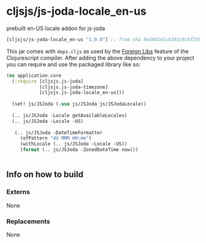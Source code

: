 # cljsjs/js-joda-locale_en-us

prebuilt en-US locale addon for js-joda

[](dependency)
```clojure
[cljsjs/js-joda-locale_en-us "1.0.0"] ;; from sha 8e384141cb191c8cbf35b2844cab15ace035f806
```
[](/dependency)

This jar comes with `deps.cljs` as used by the [Foreign Libs][flibs] feature
of the Clojurescript compiler. After adding the above dependency to your project
you can require and use the packaged library like so:

```clojure
(ns application.core
  (:require [cljsjs.js-joda]
            [cljsjs.js-joda-timezone]
            [cljsjs.js-joda-locale_en-us]))
  
  (set! js/JSJoda (.use js/JSJoda js/JSJodaLocale))
  
  (.. js/JSJoda -Locale getAvailableLocales)
  (.. js/JSJoda -Locale -US)
  
   (.. js/JSJoda -DateTimeFormatter
     (ofPattern "dd MMM HH:mm")
     (withLocale (.. js/JSJoda -Locale -US))
     (format (.. js/JSJoda -ZonedDateTime now)))
  

```

## Info on how to build

### Externs

None

### Replacements

None

[flibs]: https://github.com/clojure/clojurescript/wiki/Foreign-Dependencies

